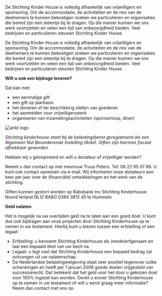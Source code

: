 De Stichting Kinder House is volledig afhankelijk van vrijwilligers en sponsoring. Om de accommodatie, de activiteiten en de reis van de deelnemers te kunnen bekostigen zoeken we particulieren en organisaties die bereid zijn een steentje bij te dragen. Op die manier kunnen we ons werk voortzetten en velen een tijd van onbezorgdheid bieden. Veel bedrijven en particulieren steunen Stichting Kinder House.

De Stichting Kinder House is volledig afhankelijk van vrijwilligers en sponsoring. Om de accommodatie, de activiteiten en de reis van de deelnemers te kunnen bekostigen zoeken we particulieren en organisaties die bereid zijn een steentje bij te dragen. Op die manier kunnen we ons werk voortzetten en velen een tijd van onbezorgdheid bieden. Veel bedrijven en particulieren steunen Stichting Kinder House.

**Wilt u ook een bijdrage leveren?**

Dat kan met:

* een eenmalige gift
* een gift op jaarbasis
* het doneren of ter beschikking stellen van goederen
* het aanmelden voor vrijwilligerswerk
* organiseren van inzamelingsactiviteiten (sponsorloop, diner)

![anbi logo](/media/anbi.jpg)

*Stichting kinderhouse staat bij de belastingdienst geregistreerd als een Algemeen Nut Bevorderende Instelling (Anbi). Giften zijn hiermee fiscaal aftrekbaar geworden.*

Hebben wij u geïnspireerd en wilt u donateur of vrijwilliger worden?

Neemt u dan contact op met mevrouw Truus Peters. Tel: 06 22 95 07 88. U kunt ook contact opnemen via e-mail.
Wij informeren onze donateurs een keer per jaar over de (financiële) ontwikkelingen en het werk van de stichting.

Giften kunnen gestort worden op Rabobank tnv Stichting Kinderhouse Noord Ierland *NL12 RABO 0384 3815 45* te Hummelo

**Geld nalaten**

Het is mogelijk na uw overlijden geld na te laten aan een goed doel. U kunt dus ook bijdragen aan onze projecten door Stichting Kinderhouse op te nemen in uw testament. Hierbij kunt u kiezen tussen een erfstelling of een legaat:

* Erfstelling: u benoemt Stichting Kinderhouse als (mede)erfgenaam en laat een bepaald deel van uw bezit na.
* Legaat: u legt vast dat Stichting Kinderhouse een bepaald bedrag zal ontvangen uit uw nalatenschap.
* De Nederlandse belastingwetgeving staat zeer positief tegenover zulke schenkingen en heeft per 1 januari 2006 goede doelen vrijgesteld van successierecht. Dat betekent dat het geld voor het door u gekozen doel voor 100% ingezet kan worden. Denkt u erover Stichting Kinderhouse op te nemen in uw testament of wilt u eerst graag meer informatie? Neem dan contact met ons op.
